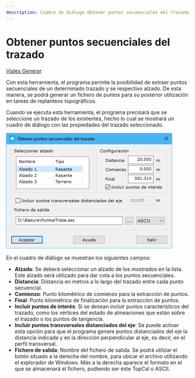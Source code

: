 ```yaml
---
description: Cuadro de diálogo Obtener puntos secuenciales del trazado
---
```


# Obtener puntos secuenciales del trazado

[Viales Generar](../../fichas-de-herramientas/ficha-de-herramientas-viales/viales-generar.md)

Con esta herramienta, el programa permite la posibilidad de extraer puntos secuenciales de un determinado trazado y se respectivo alzado. De esta manera, se podrá generar un fichero de puntos para su posterior utilización en tareas de replanteos topográficos.

Cuando se ejecuta esta herramienta, el programa precisará que se seleccione un trazado de los existentes, hecho lo cual se mostrará un cuadro de diálogo con las propiedades del trazado seleccionado.

![Cuadro de di&#xE1;logo Obtener puntos secuenciales del trazado](../../../.gitbook/assets/image%20%2872%29.png)

En el cuadro de diálogo se muestran los siguientes campos:

* **Alzado**: Se deberá seleccionar un alzado de los mostrados en la lista. Este alzado será utilizado para dar cota a los puntos secuenciales.
* **Distancia**: Distancia en metros a lo largo del trazado entre cada punto secuencial.
* **Comienzo**: Punto kilométrico de comienzo para la extracción de puntos.
* **Final**: Punto kilométrico de finalización para la extracción de puntos.
* **Incluir puntos de interés**: Si se desean incluir puntos característicos del trazado, como los vértices del estado de alineaciones que están sobre el trazado o los puntos de tangencia.
* **Incluir puntos transversales distanciados del eje**: Se puede activar esta opción para que el programa genere puntos distanciados del eje la distancia indicada y en la dirección perpendicular al eje, es decir, en el perfil transversal.
* **Fichero de salida**: Nombre del fichero de salida. Se podrá utilizar el botón situado a la derecha del nombre, para ubicar el archivo utilizando el explorador de Windows. Más a la derecha aparece el formato en el que se almacenará el fichero, pudiendo ser éste TopCal o ASCII.

